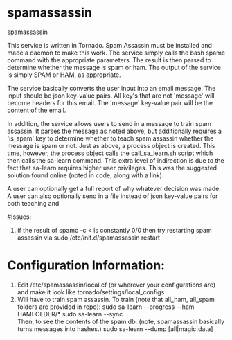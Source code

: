# spamassassin
spamassassin



This service is written in Tornado. Spam Assassin must be installed and made a daemon to make this work. The service simply calls the bash spamc command with the appropriate parameters. The result is then parsed to determine whether the message is spam or ham. The output of the service is simply SPAM or HAM, as appropriate.

The service basically converts the user input into an email message. The input should be json key-value pairs. All key's that are not 'message' will become headers for this email. The 'message' key-value pair will be the content of the email.

In addition, the service allows users to send in a message to train spam assassin. It parses the message as noted above, but additionally requires a 'is_spam' key to determine whether to teach spam assassin whether the message is spam or not. Just as above, a process object is created. This time, however, the process object calls the call_sa_learn.sh script which then calls the sa-learn command. This extra level of indirection is due to the fact that sa-learn requires higher user privileges. This was the suggested solution found online (noted in code, along with a link).

A user can optionally get a full report of why whatever decision was made. A user can also optionally send in a file instead of json key-value pairs for both teaching and


#Issues:
1) if the result of spamc -c < <filename> is constantly 0/0 then try restarting spam assassin via
    sudo /etc/init.d/spamassassin restart


# Configuration Information:
1) Edit /etc/spamassassin/local.cf (or wherever your configurations are) and make it look like tornado/settings/local_configs
2) Will have to train spam assassin.
    To train (note that all_ham, all_spam folders are provided in repo):
    sudo sa-learn --progress --ham HAMFOLDER/*
    sudo sa-learn --sync
    <br/>
    Then, to see the contents of the spam db: (note, spamassassin basically turns messages into hashes.)
    sudo sa-learn --dump [all|magic|data]

